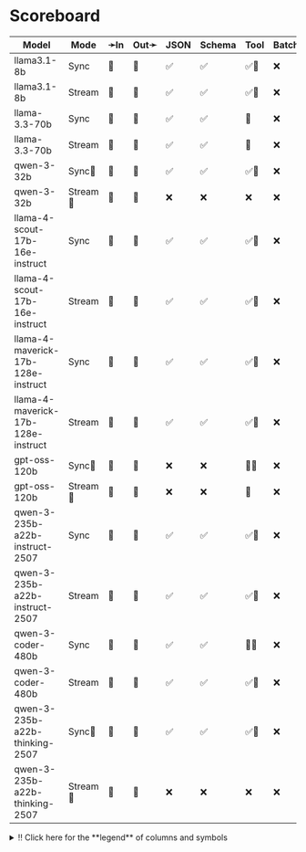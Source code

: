 # Scoreboard

| Model                              | Mode    | ➛In   | Out➛   | JSON | Schema | Tool | Batch | File | Cite | Text | Probs | Limits | Usage | Finish |
| ---------------------------------- | ------- | ----- | ------ | ---- | ------ | ---- | ----- | ---- | ---- | ---- | ----- | ------ | ----- | ------ |
| llama3.1-8b                        | Sync    | 💬    | 💬     | ✅   | ✅     | ✅🧐 | ❌    | ❌   | ❌   | 🌱📏🛑 | ✅    | ✅     | ✅    | ✅     |
| llama3.1-8b                        | Stream  | 💬    | 💬     | ✅   | ✅     | ✅🧐 | ❌    | ❌   | ❌   | 🌱📏🛑 | ✅    | ✅     | ✅    | ✅     |
| llama-3.3-70b                      | Sync    | 💬    | 💬     | ✅   | ✅     | 💨   | ❌    | ❌   | ❌   | 🌱📏🛑 | ✅    | ✅     | ✅    | ✅     |
| llama-3.3-70b                      | Stream  | 💬    | 💬     | ✅   | ✅     | 💨   | ❌    | ❌   | ❌   | 🌱📏🛑 | ✅    | ✅     | ✅    | ✅     |
| qwen-3-32b                         | Sync🧠   | 💬    | 💬     | ✅   | ✅     | ✅🧐 | ❌    | ❌   | ❌   | 🌱📏🛑 | ✅    | ✅     | ✅    | ✅     |
| qwen-3-32b                         | Stream🧠 | 💬    | 💬     | ❌   | ❌     | ❌   | ❌    | ❌   | ❌   | 🌱📏🛑 | ✅    | ✅     | ✅    | ✅     |
| llama-4-scout-17b-16e-instruct     | Sync    | 💬    | 💬     | ✅   | ✅     | ✅🧐 | ❌    | ❌   | ❌   | 🌱📏🛑 | ✅    | ✅     | ✅    | ✅     |
| llama-4-scout-17b-16e-instruct     | Stream  | 💬    | 💬     | ✅   | ✅     | ✅🧐 | ❌    | ❌   | ❌   | 🌱📏🛑 | ✅    | ✅     | ✅    | ✅     |
| llama-4-maverick-17b-128e-instruct | Sync    | 💬    | 💬     | ✅   | ✅     | ✅🧐 | ❌    | ❌   | ❌   | 🌱📏🛑 | ✅    | ✅     | ✅    | ✅     |
| llama-4-maverick-17b-128e-instruct | Stream  | 💬    | 💬     | ✅   | ✅     | ✅🧐 | ❌    | ❌   | ❌   | 🌱📏🛑 | ✅    | ✅     | ✅    | ✅     |
| gpt-oss-120b                       | Sync🧠   | 💬    | 💬     | ❌   | ❌     | 💨🧐 | ❌    | ❌   | ❌   | 🌱📏  | ✅    | ✅     | ✅    | ✅     |
| gpt-oss-120b                       | Stream🧠 | 💬    | 💬     | ❌   | ❌     | 💨   | ❌    | ❌   | ❌   | 🌱📏  | ✅    | ✅     | ✅    | ✅     |
| qwen-3-235b-a22b-instruct-2507     | Sync    | 💬    | 💬     | ✅   | ✅     | ✅🧐 | ❌    | ❌   | ❌   | 🌱📏🛑 | ✅    | ✅     | ✅    | ✅     |
| qwen-3-235b-a22b-instruct-2507     | Stream  | 💬    | 💬     | ✅   | ✅     | ✅🧐 | ❌    | ❌   | ❌   | 🌱📏🛑 | ✅    | ✅     | ✅    | ✅     |
| qwen-3-coder-480b                  | Sync    | 💬    | 💬     | ✅   | ✅     | 💨🧐 | ❌    | ❌   | ❌   | 🌱📏🛑 | ✅    | ✅     | ✅    | ✅     |
| qwen-3-coder-480b                  | Stream  | 💬    | 💬     | ✅   | ✅     | ✅🧐 | ❌    | ❌   | ❌   | 🌱📏🛑 | ✅    | ✅     | ✅    | ✅     |
| qwen-3-235b-a22b-thinking-2507     | Sync🧠   | 💬    | 💬     | ✅   | ✅     | ✅🧐 | ❌    | ❌   | ❌   | 🌱📏🛑 | ✅    | ✅     | ✅    | ✅     |
| qwen-3-235b-a22b-thinking-2507     | Stream🧠 | 💬    | 💬     | ❌   | ❌     | ❌   | ❌    | ❌   | ❌   | 🌱📏🛑 | ✅    | ✅     | ✅    | ✅     |
<details>
<summary>‼️ Click here for the **legend** of columns and symbols</summary>

- 🏠: Runs locally.
- Sync:   Runs synchronously, the reply is only returned once completely generated
- Stream: Streams the reply as it is generated. Occasionally less features are supported in this mode
- 🧠: Has chain-of-thought thinking process
    - Both redacted (Anthropic, Gemini) and explicit (Deepseek R1, Qwen3, etc)
    - Some models can be used in both mode. In this case they will have two rows, one with thinking and one
      without. It is frequent that certain functionalities are limited in thinking mode, like tool calling.
- ✅: Implemented and works great
- ❌: Not supported by genai. The provider may support it, but genai does not (yet). Please send a PR to add
  it!
- 💬: Text
- 📄: PDF: process a PDF as input, possibly with OCR
- 📸: Image
    - Input: process an image as input; most providers support PNG, JPG, WEBP and non-animated GIF
    - Output: generate images
- 🎤: Audio
- 🎥: Video: process a video (e.g. MP4) as input or generate a video (e.g. Veo 3)
- 💨: Tool calling is flaky
- 🧐: Tool calling is **not** biased towards the first value in an enum. If the provider doesn't have this, be
  mindful of the order of the values!
- 🌐: Country where the company is located
- JSON and Schema: ability to output JSON in free form, or with a forced schema specified as a Go struct
- Tool: Tool calling, using [genai.ToolDef](https://pkg.go.dev/github.com/maruel/genai#ToolDef)
- Batch: Process asynchronously batches during off peak hours at a discounts
- Text: Text features:
    - '🌱': Seed option for deterministic output
    - '📏': MaxTokens option to cap the amount of returned tokens
    - '🛑': Stop sequence to stop generation when a token is generated
- File: Upload and store large files
- Cite: Citation generation from a provided document, specially useful for RAG
- Probs: Return logprobs to analyse each token probabilities
- Limits: Returns the rate limits, including the remaining quota
</details>
